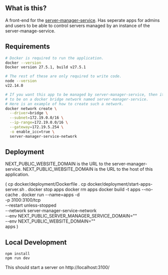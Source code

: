 ## What is this?

A front-end for the [server-manager-service](https://github.com/Zane-T-Rice/server-manager-service). Has seperate apps for admins and users to be able to control servers managed by an instance of the server-manage-service.

## Requirements

```sh
# Docker is required to run the application.
docker --version
Docker version 27.5.1, build v27.5.1

# The rest of these are only required to write code.
node --version
v22.14.0

# If you want this app to be managed by server-manager-service, then it will need
# to be on a docker bridge network named server-manager-service.
# Here is an example of how to create such a network.
docker network create \
  --driver=bridge \
  --subnet=172.19.0.0/16 \
  --ip-range=172.19.0.0/16 \
  --gateway=172.19.5.254 \
  -o enable_icc=true \
  server-manager-service-network
```

## Deployment

NEXT_PUBLIC_WEBSITE_DOMAIN is the URL to the server-manager-service.
NEXT_PUBLIC_WEBSITE_DOMAIN is the URL to the host of this application.

(
cp docker/deployment/Dockerfile .
cp docker/deployment/start-apps-server.sh .
docker stop apps
docker rm apps
docker build -t apps --no-cache .
docker run --name=apps -d \
 -p 3100:3100/tcp \
 --restart unless-stopped \
 --network server-manager-service-network \
 --env NEXT_PUBLIC_SERVER_MANAGER_SERVICE_DOMAIN="" \
 --env NEXT_PUBLIC_WEBSITE_DOMAIN="" \
 apps
)

## Local Development

```
npm install
npm run dev
```

This should start a server on http://localhost:3100/
